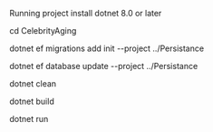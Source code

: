 Running project
install dotnet 8.0 or later 

cd CelebrityAging

dotnet ef migrations add init --project ../Persistance            

dotnet ef database update --project ../Persistance

dotnet clean

dotnet build

dotnet run
